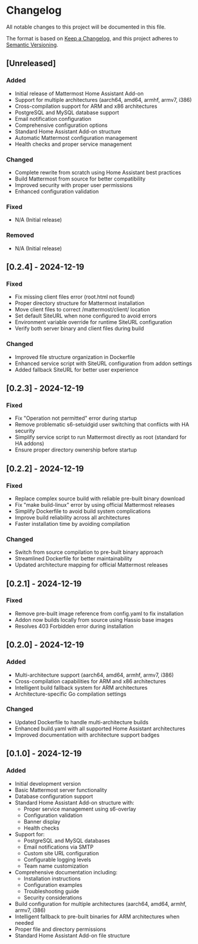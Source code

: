 # Changelog

All notable changes to this project will be documented in this file.

The format is based on [Keep a Changelog](https://keepachangelog.com/en/1.0.0/),
and this project adheres to [Semantic Versioning](https://semver.org/spec/v2.0.0.html).

## [Unreleased]

### Added
- Initial release of Mattermost Home Assistant Add-on
- Support for multiple architectures (aarch64, amd64, armhf, armv7, i386)
- Cross-compilation support for ARM and x86 architectures
- PostgreSQL and MySQL database support
- Email notification configuration
- Comprehensive configuration options
- Standard Home Assistant Add-on structure
- Automatic Mattermost configuration management
- Health checks and proper service management

### Changed
- Complete rewrite from scratch using Home Assistant best practices
- Build Mattermost from source for better compatibility
- Improved security with proper user permissions
- Enhanced configuration validation

### Fixed
- N/A (Initial release)

### Removed
- N/A (Initial release)

## [0.2.4] - 2024-12-19

### Fixed
- Fix missing client files error (root.html not found)
- Proper directory structure for Mattermost installation
- Move client files to correct /mattermost/client/ location
- Set default SiteURL when none configured to avoid errors
- Environment variable override for runtime SiteURL configuration
- Verify both server binary and client files during build

### Changed
- Improved file structure organization in Dockerfile
- Enhanced service script with SiteURL configuration from addon settings
- Added fallback SiteURL for better user experience

## [0.2.3] - 2024-12-19

### Fixed
- Fix "Operation not permitted" error during startup
- Remove problematic s6-setuidgid user switching that conflicts with HA security
- Simplify service script to run Mattermost directly as root (standard for HA addons)
- Ensure proper directory ownership before startup

## [0.2.2] - 2024-12-19

### Fixed
- Replace complex source build with reliable pre-built binary download
- Fix "make build-linux" error by using official Mattermost releases
- Simplify Dockerfile to avoid build system complications
- Improve build reliability across all architectures
- Faster installation time by avoiding compilation

### Changed
- Switch from source compilation to pre-built binary approach
- Streamlined Dockerfile for better maintainability
- Updated architecture mapping for official Mattermost releases

## [0.2.1] - 2024-12-19

### Fixed
- Remove pre-built image reference from config.yaml to fix installation
- Addon now builds locally from source using Hassio base images
- Resolves 403 Forbidden error during installation

## [0.2.0] - 2024-12-19

### Added
- Multi-architecture support (aarch64, amd64, armhf, armv7, i386)
- Cross-compilation capabilities for ARM and x86 architectures
- Intelligent build fallback system for ARM architectures
- Architecture-specific Go compilation settings

### Changed
- Updated Dockerfile to handle multi-architecture builds
- Enhanced build.yaml with all supported Home Assistant architectures
- Improved documentation with architecture support badges

## [0.1.0] - 2024-12-19

### Added
- Initial development version
- Basic Mattermost server functionality
- Database configuration support
- Standard Home Assistant Add-on structure with:
  - Proper service management using s6-overlay
  - Configuration validation
  - Banner display
  - Health checks
- Support for:
  - PostgreSQL and MySQL databases
  - Email notifications via SMTP
  - Custom site URL configuration
  - Configurable logging levels
  - Team name customization
- Comprehensive documentation including:
  - Installation instructions
  - Configuration examples
  - Troubleshooting guide
  - Security considerations
- Build configuration for multiple architectures (aarch64, amd64, armhf, armv7, i386)
- Intelligent fallback to pre-built binaries for ARM architectures when needed
- Proper file and directory permissions
- Standard Home Assistant Add-on file structure
